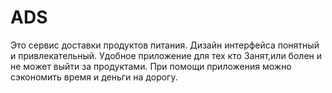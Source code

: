 # ADS
Это сервис доставки продуктов питания. Дизайн интерфейса понятный и привлекательный.
Удобное приложение для тех кто Занят,или болен и не может выйти за продуктами.
При помощи приложения можно сэкономить время и деньги на дорогу. 
